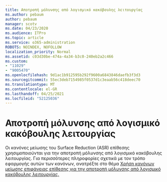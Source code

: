 ```yaml
---
title: Αποτροπή μόλυνσης από λογισμικό κακόβουλης λειτουργίας
ms.author: pebaum
author: pebaum
manager: scotv
ms.date: 04/23/2020
ms.audience: ITPro
ms.topic: article
ms.service: o365-administration
ROBOTS: NOINDEX, NOFOLLOW
localization_priority: Normal
ms.assetid: c03d30be-474a-4a34-b3c0-240eb2a2c466
ms.custom:
- "11029"
- "9005470"
ms.openlocfilehash: 9d1ac1b912595b292f9600a6843846daefb3f3d3
ms.sourcegitcommit: 55ec3deb7154985f0537d1c3eaab56c418deec70
ms.translationtype: MT
ms.contentlocale: el-GR
ms.lasthandoff: 04/25/2021
ms.locfileid: "52125036"
---
```

# <a name="prevent-malware-infection"></a>Αποτροπή μόλυνσης από λογισμικό κακόβουλης λειτουργίας

Οι κανόνες μείωσης του Surface Reduction (ASR) επίθεσης χρησιμοποιούνται για την αποτροπή μόλυνσης από λογισμικό κακόβουλης λειτουργίας. Για περισσότερες πληροφορίες σχετικά με τον τρόπο εφαρμογής αυτών των κανόνων, ανατρέξτε στο θέμα [Χρήση κανόνων μείωσης επιφάνειας επίθεσης για την αποτροπή μόλυνσης από λογισμικό κακόβουλης λειτουργίας.](https://docs.microsoft.com/microsoft-365/security/defender-endpoint/attack-surface-reduction?view=o365-worldwide#attack-surface-reduction-rules)